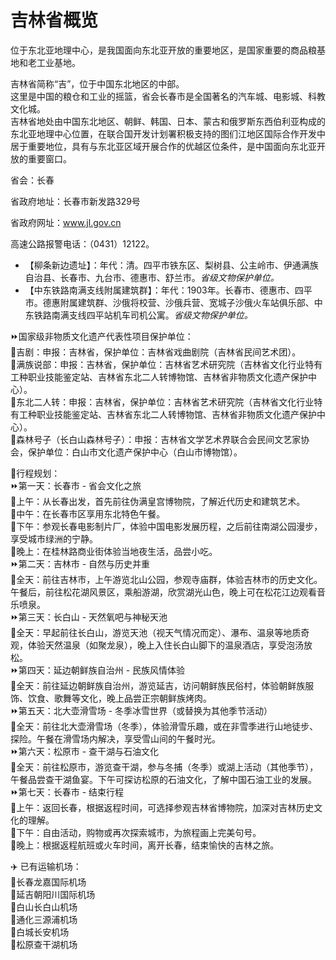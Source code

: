 # 吉林省概览  
位于东北亚地理中心，是我国面向东北亚开放的重要地区，是国家重要的商品粮基地和老工业基地。  
  
吉林省简称“吉”，位于中国东北地区的中部。  
这里是中国的粮仓和工业的摇篮，省会长春市是全国著名的汽车城、电影城、科教文化城。  
吉林省地处由中国东北地区、朝鲜、韩国、日本、蒙古和俄罗斯东西伯利亚构成的东北亚地理中心位置，在联合国开发计划署积极支持的图们江地区国际合作开发中居于重要地位，具有与东北亚区域开展合作的优越区位条件，是中国面向东北亚开放的重要窗口。  

省会：长春  

省政府地址：长春市新发路329号  

省政府网址：<a href="http://www.jl.gov.cn" target="_blank">www.jl.gov.cn</a>  
  
高速公路报警电话：（0431）12122。  
  
* 【柳条新边遗址】：年代：清。四平市铁东区、梨树县、公主岭市、伊通满族自治县、长春市、九台市、德惠市、舒兰市。*省级文物保护单位。*  
* 【中东铁路南满支线附属建筑群】：年代：1903年。长春市、德惠市、四平市。德惠附属建筑群、沙俄将校营、沙俄兵营、宽城子沙俄火车站俱乐部、中东铁路南满支线四平站机车司机公寓。*省级文物保护单位。*  
  
⏩国家级非物质文化遗产代表性项目保护单位：  
🔸吉剧：申报：吉林省，保护单位：吉林省戏曲剧院（吉林省民间艺术团）。  
🔸满族说部：申报：吉林省，保护单位：吉林省艺术研究院（吉林省文化行业特有工种职业技能鉴定站、吉林省东北二人转博物馆、吉林省非物质文化遗产保护中心）。  
🔸东北二人转：申报：吉林省，保护单位：吉林省艺术研究院（吉林省文化行业特有工种职业技能鉴定站、吉林省东北二人转博物馆、吉林省非物质文化遗产保护中心）。  
🔸森林号子（长白山森林号子）：申报：吉林省文学艺术界联合会民间文艺家协会，保护单位：白山市文化遗产保护中心（白山市博物馆）。   
  
🧭行程规划：  
⏩第一天：长春市 - 省会文化之旅  
🔸上午：从长春出发，首先前往伪满皇宫博物院，了解近代历史和建筑艺术。  
🔸中午：在长春市区享用东北特色午餐。  
🔸下午：参观长春电影制片厂，体验中国电影发展历程，之后前往南湖公园漫步，享受城市绿洲的宁静。  
🔸晚上：在桂林路商业街体验当地夜生活，品尝小吃。  
⏩第二天：吉林市 - 自然与历史并重  
🔸全天：前往吉林市，上午游览北山公园，参观寺庙群，体验吉林市的历史文化。午餐后，前往松花湖风景区，乘船游湖，欣赏湖光山色，晚上可在松花江边观看音乐喷泉。  
⏩第三天：长白山 - 天然氧吧与神秘天池  
🔸全天：早起前往长白山，游览天池（视天气情况而定）、瀑布、温泉等地质奇观，体验天然温泉（如聚龙泉），晚上入住长白山脚下的温泉酒店，享受泡汤放松。  
⏩第四天：延边朝鲜族自治州 - 民族风情体验  
🔸全天：前往延边朝鲜族自治州，游览延吉，访问朝鲜族民俗村，体验朝鲜族服饰、饮食、歌舞等文化，晚上品尝正宗朝鲜族烤肉。  
⏩第五天：北大壶滑雪场 - 冬季冰雪世界（或替换为其他季节活动）  
🔸全天：前往北大壶滑雪场（冬季），体验滑雪乐趣，或在非雪季进行山地徒步、探险。午餐在滑雪场内解决，享受雪山间的午餐时光。  
⏩第六天：松原市 - 查干湖与石油文化  
🔸全天：前往松原市，游览查干湖，参与冬捕（冬季）或湖上活动（其他季节），午餐品尝查干湖鱼宴。下午可探访松原的石油文化，了解中国石油工业的发展。  
⏩第七天：长春市 - 结束行程  
🔸上午：返回长春，根据返程时间，可选择参观吉林省博物院，加深对吉林历史文化的理解。  
🔸下午：自由活动，购物或再次探索城市，为旅程画上完美句号。  
🔸晚上：根据返程航班或火车时间，离开长春，结束愉快的吉林之旅。    
  
✈️ 已有运输机场：  
🔸长春龙嘉国际机场  
🔸延吉朝阳川国际机场  
🔸白山长白山机场  
🔸通化三源浦机场  
🔸白城长安机场  
🔸松原查干湖机场  
